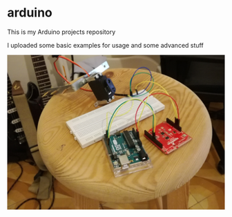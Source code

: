 # arduino
This is my Arduino projects repository
 
I uploaded some basic examples for usage and some advanced stuff

![Alt text](intro.jpg?raw=true "Optional Title")